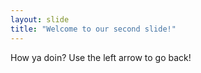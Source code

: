 ```yaml
---
layout: slide
title: "Welcome to our second slide!"
---
```

How ya doin?
Use the left arrow to go back!
